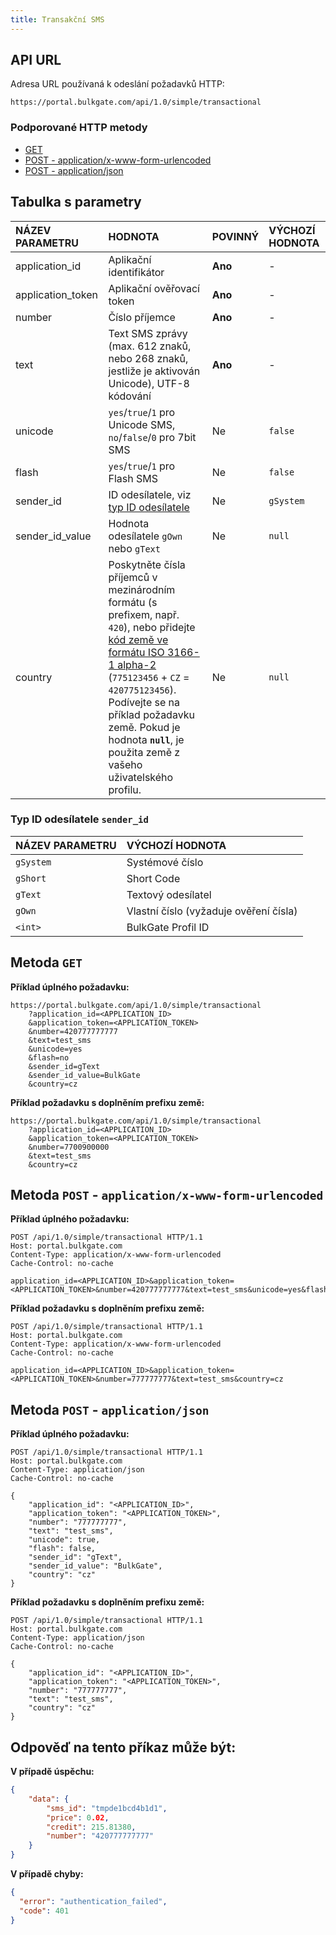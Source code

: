```yaml
---
title: Transakční SMS
---
```



## API URL
Adresa URL používaná k odeslání požadavků HTTP:
``` url
https://portal.bulkgate.com/api/1.0/simple/transactional
```

### Podporované HTTP metody
- [GET](#metoda-get)
- [POST - application/x-www-form-urlencoded](#metoda-post---applicationx-www-form-urlencoded)
- [POST - application/json](#metoda-post---applicationjson)

## Tabulka s parametry

| NÁZEV PARAMETRU	| HODNOTA|	POVINNÝ| VÝCHOZÍ HODNOTA|
|:--- |:--- |:--- |:--- |
|application_id| Aplikační identifikátor |**Ano**|-| 
|application_token| Aplikační ověřovací token	|**Ano**|-|
|number| Číslo příjemce	|**Ano**|-|
|text| Text SMS zprávy (max. 612 znaků, nebo 268 znaků, jestliže je aktivován Unicode), UTF-8 kódování	|**Ano**|-|
|unicode	|`yes`/`true`/`1` pro Unicode SMS, `no`/`false`/`0` pro 7bit SMS|Ne|`false`|
|flash| `yes`/`true`/`1` pro Flash SMS| Ne |`false`|
|sender_id|ID odesílatele, viz [typ ID odesílatele](#typ-id-odesílatele-sender_id)| Ne |`gSystem`|
|sender_id_value| Hodnota odesílatele `gOwn` nebo `gText`| Ne |`null`|
|country| Poskytněte čísla příjemců v mezinárodním formátu (s prefixem, např. `420`), nebo přidejte [kód země ve formátu ISO 3166-1 alpha-2](https://en.wikipedia.org/wiki/ISO_3166-1_alpha-2#Officially_assigned_code_elements) (`775123456` + `CZ` = `420775123456`). Podívejte se na příklad požadavku země. Pokud je hodnota **`null`**, je použita země z vašeho uživatelského profilu. | Ne |`null`|

### Typ ID odesílatele `sender_id`

| NÁZEV PARAMETRU| VÝCHOZÍ HODNOTA
|:--- |:---|
|`gSystem` |Systémové číslo| 
|`gShort` |Short Code| 
|`gText` |Textový odesílatel| 
|`gOwn` |Vlastní číslo (vyžaduje ověření čísla)| 
| `<int>` |BulkGate Profil ID| 

## Metoda `GET`

**Příklad úplného požadavku:**
``` url
https://portal.bulkgate.com/api/1.0/simple/transactional
    ?application_id=<APPLICATION_ID>
    &application_token=<APPLICATION_TOKEN>
    &number=420777777777
    &text=test_sms
    &unicode=yes
    &flash=no
    &sender_id=gText
    &sender_id_value=BulkGate
    &country=cz
```

**Příklad požadavku s doplněním prefixu země:**
``` url
https://portal.bulkgate.com/api/1.0/simple/transactional
    ?application_id=<APPLICATION_ID>
    &application_token=<APPLICATION_TOKEN>
    &number=7700900000
    &text=test_sms
    &country=cz
```

## Metoda `POST` - `application/x-www-form-urlencoded`

**Příklad úplného požadavku:**
``` http
POST /api/1.0/simple/transactional HTTP/1.1
Host: portal.bulkgate.com
Content-Type: application/x-www-form-urlencoded
Cache-Control: no-cache

application_id=<APPLICATION_ID>&application_token=<APPLICATION_TOKEN>&number=420777777777&text=test_sms&unicode=yes&flash=no&sender_id=gText&sender_id_value=BulkGate&country=cz
```

**Příklad požadavku s doplněním prefixu země:**
``` http
POST /api/1.0/simple/transactional HTTP/1.1
Host: portal.bulkgate.com
Content-Type: application/x-www-form-urlencoded
Cache-Control: no-cache

application_id=<APPLICATION_ID>&application_token=<APPLICATION_TOKEN>&number=777777777&text=test_sms&country=cz
```

## Metoda `POST` - `application/json`

**Příklad úplného požadavku:**
``` http json
POST /api/1.0/simple/transactional HTTP/1.1
Host: portal.bulkgate.com
Content-Type: application/json
Cache-Control: no-cache

{
    "application_id": "<APPLICATION_ID>", 
    "application_token": "<APPLICATION_TOKEN>", 
    "number": "777777777", 
    "text": "test_sms", 
    "unicode": true,
    "flash": false,
    "sender_id": "gText",
    "sender_id_value": "BulkGate",
    "country": "cz"
}

```

**Příklad požadavku s doplněním prefixu země:**
``` http json
POST /api/1.0/simple/transactional HTTP/1.1
Host: portal.bulkgate.com
Content-Type: application/json
Cache-Control: no-cache

{
    "application_id": "<APPLICATION_ID>", 
    "application_token": "<APPLICATION_TOKEN>", 
    "number": "777777777", 
    "text": "test_sms", 
    "country": "cz"
}
```

## Odpověď na tento příkaz může být:


**V případě úspěchu:**
``` json
{
    "data": {
        "sms_id": "tmpde1bcd4b1d1",
        "price": 0.02,
        "credit": 215.81380,
        "number": "420777777777"
    }
}
```
 
**V případě chyby:**
``` json 
{
  "error": "authentication_failed",
  "code": 401
}
```
